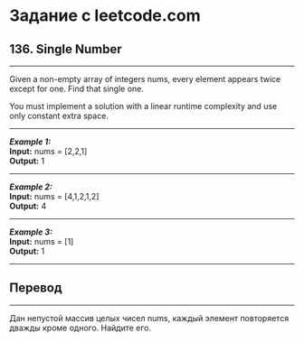 # Задание с leetcode.com
## 136. Single Number
---
Given a non-empty array of integers nums, every element appears twice except for one. Find that single one.

You must implement a solution with a linear runtime complexity and use only constant extra space.

---

***Example 1:***</br>
**Input:** nums = [2,2,1]</br>
**Output:** 1</br>

---

***Example 2:***</br>
**Input:** nums = [4,1,2,1,2]</br>
**Output:** 4</br>

---

***Example 3:***</br>
**Input:** nums = [1]</br>
**Output:** 1</br>

---

## Перевод

---

Дан непустой массив целых чисел nums, каждый элемент повторяется дважды кроме одного. Найдите его.